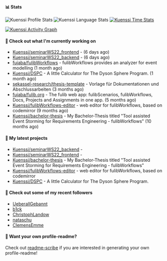 #### 📊 Stats
![Kuenssi Profile Stats](https://github-readme-stats.vercel.app/api?username=Kuenssi&show_icons=true&theme=dark&count_private=true&icon_color=0075ff&include_all_commits=true)
![Kuenssi Language Stats](https://github-readme-stats.vercel.app/api/top-langs/?username=Kuenssi&layout=compact&theme=dark&icon_color=0075ff&show_icons=true&langs_count=10)
[![Kuenssi Time Stats](https://github-readme-stats.vercel.app/api/wakatime?username=Kuenssi&theme=dark&layout=compact&langs_count=10)](https://wakatime.com/@Kuenssi)

<a href="https://github.com/ashutosh00710/github-readme-activity-graph"><img alt="Kuenssi Activity Graph" 
src="https://activity-graph.herokuapp.com/graph?username=Kuenssi&bg_color=141414&color=FFFFFF&line=ea8204&point=c3c3c3&hide_border=true" /></a>

#### 👷 Check out what I'm currently working on

- [Kuenssi/seminarWS22_frontend](https://github.com/Kuenssi/seminarWS22_frontend) -  (6 days ago)
- [Kuenssi/seminarWS22_backend](https://github.com/Kuenssi/seminarWS22_backend) -  (6 days ago)
- [fujaba/fulibWorkflows](https://github.com/fujaba/fulibWorkflows) - fulibWorkflows provides an analyzer for event modelling (1 month ago)
- [Kuenssi/DSPC](https://github.com/Kuenssi/DSPC) - A little Calculator for The Dyson Sphere Program. (1 month ago)
- [sekassel-research/thesis-template](https://github.com/sekassel-research/thesis-template) - Vorlage für Dokumentationen und Abschlussarbeiten (3 months ago)
- [fujaba/fulib.org](https://github.com/fujaba/fulib.org) - The fulib web app: fulibScenarios, fulibWorkflows, Docs, Projects and Assignments in one app. (5 months ago)
- [Kuenssi/fulibWorkflows-editor](https://github.com/Kuenssi/fulibWorkflows-editor) - web editor for fulibWorkflows, based on codemirror (9 months ago)
- [Kuenssi/bachelor-thesis](https://github.com/Kuenssi/bachelor-thesis) - My Bachelor-Thesis titled &#34;Tool assisted Event Storming for Requirements Engineering - fulibWorkflows&#34; (10 months ago)

#### 🌱 My latest projects

- [Kuenssi/seminarWS22_backend](https://github.com/Kuenssi/seminarWS22_backend) - 
- [Kuenssi/seminarWS22_frontend](https://github.com/Kuenssi/seminarWS22_frontend) - 
- [Kuenssi/bachelor-thesis](https://github.com/Kuenssi/bachelor-thesis) - My Bachelor-Thesis titled &#34;Tool assisted Event Storming for Requirements Engineering - fulibWorkflows&#34;
- [Kuenssi/fulibWorkflows-editor](https://github.com/Kuenssi/fulibWorkflows-editor) - web editor for fulibWorkflows, based on codemirror
- [Kuenssi/DSPC](https://github.com/Kuenssi/DSPC) - A little Calculator for The Dyson Sphere Program.

#### 👯 Check out some of my recent followers

- [UeberallGebannt](https://github.com/UeberallGebannt)
- [b1ck](https://github.com/b1ck)
- [ChristophLandow](https://github.com/ChristophLandow)
- [nataschu](https://github.com/nataschu)
- [ClemensEmme](https://github.com/ClemensEmme)

#### 📇 Want your own profile-readme?
Check out [readme-scribe](https://github.com/muesli/readme-scribe) if you are interested in generating your own profile-readme!

